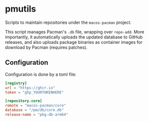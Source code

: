 # pmutils

Scripts to maintain repositories under the `macos-pacman` project.

This script manages Pacman's `.db` file, wrapping over `repo-add`. More importantly, it automatically
uploads the updated database to GitHub releases, and also uploads package binaries as container images
for download by Pacman (requires patches).

## Configuration

Configuration is done by a toml file:

```toml
[registry]
url = "https://ghcr.io"
token = "ghp_YOURTOKENHERE"

[repository.core]
remote = "macos-pacman/core"
database = "/pm/db/core.db"
release-name = "pkg-db-arm64"
```

